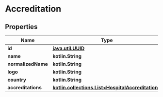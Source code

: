 
# Accreditation

## Properties
Name | Type | Description | Notes
------------ | ------------- | ------------- | -------------
**id** | [**java.util.UUID**](java.util.UUID.md) |  |  [optional]
**name** | **kotlin.String** |  |  [optional]
**normalizedName** | **kotlin.String** |  |  [optional]
**logo** | **kotlin.String** |  |  [optional]
**country** | **kotlin.String** |  |  [optional]
**accreditations** | [**kotlin.collections.List&lt;HospitalAccreditation&gt;**](HospitalAccreditation.md) |  |  [optional]



